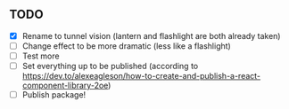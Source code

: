 ## TODO
- [x] Rename to tunnel vision (lantern and flashlight are both already taken)
- [ ] Change effect to be more dramatic (less like a flashlight)
- [ ] Test more
- [ ] Set everything up to be published (according to https://dev.to/alexeagleson/how-to-create-and-publish-a-react-component-library-2oe)
- [ ] Publish package!